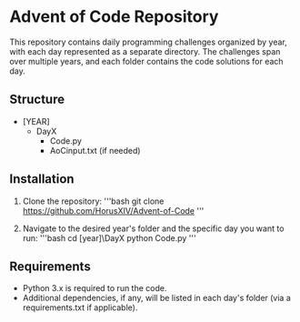 # Advent of Code Repository
This repository contains daily programming challenges organized by year, with each day represented as a separate directory. The challenges span over multiple years, and each folder contains the code solutions for each day.

## Structure
- [YEAR]
    - DayX
        - Code.py
        - AoCinput.txt (if needed)

## Installation
1. Clone the repository:
'''bash
git clone https://github.com/HorusXIV/Advent-of-Code
'''

2. Navigate to the desired year's folder and the specific day you want to run:
'''bash
cd [year]\DayX
python Code.py
'''

## Requirements
- Python 3.x is required to run the code.
- Additional dependencies, if any, will be listed in each day's folder (via a requirements.txt if applicable).